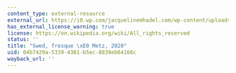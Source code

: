 ```yaml
---
content_type: external-resource
external_url: https://i0.wp.com/jacquelinemhadel.com/wp-content/uploads/2020/05/img_5651.jpg?resize=760%2C760&ssl=1
has_external_license_warning: true
license: https://en.wikipedia.org/wiki/All_rights_reserved
status: ''
title: "Swed, fresque \xE0 Metz, 2020"
uid: 04b7429a-5339-4381-b5ec-8839eb64166c
wayback_url: ''
---
```

